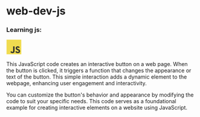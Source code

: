 # web-dev-js
<a>
<h3 align="left">Learning js:</h3>
<p align="left"> <a href="https://developer.mozilla.org/en-US/docs/Web/JavaScript" target="_blank" rel="noreferrer"> <img src="https://raw.githubusercontent.com/devicons/devicon/master/icons/javascript/javascript-original.svg" alt="javascript" width="40" height="40"/> </a> </p>
</a>
This JavaScript code creates an interactive button on a web page. When the button is clicked, it triggers a function that changes the appearance or text of the button. This simple interaction adds a dynamic element to the webpage, enhancing user engagement and interactivity.

You can customize the button's behavior and appearance by modifying the code to suit your specific needs. This code serves as a foundational example for creating interactive elements on a website using JavaScript.

